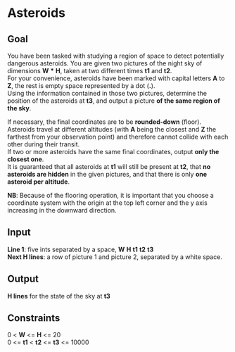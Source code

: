 # Asteroids

## Goal

You have been tasked with studying a region of space to detect potentially dangerous asteroids.
You are given two pictures of the night sky of dimensions **W** **\*** **H**, taken at two different times **t1** and **t2**. \
For your convenience, asteroids have been marked with capital letters **A** to **Z**, the rest is empty space represented by a dot (**.**). \
Using the information contained in those two pictures, determine the position of the asteroids at **t3**, and output a picture **of the same region of the sky**.

If necessary, the final coordinates are to be **rounded-down** (floor). \
Asteroids travel at different altitudes (with **A** being the closest and **Z** the farthest from your observation point) and therefore cannot collide with each other during their transit. \
If two or more asteroids have the same final coordinates, output **only the closest one**. \
It is guaranteed that all asteroids at **t1** will still be present at **t2**, that **no asteroids are hidden** in the given pictures, and that there is only **one asteroid per altitude**.

**NB**: Because of the flooring operation, it is important that you choose a coordinate system with the origin at the top left corner and the y axis increasing in the downward direction.

## Input

**Line 1**: five ints separated by a space, **W** **H** **t1** **t2** **t3** \
**Next H lines**: a row of picture 1 and picture 2, separated by a white space.

## Output

**H lines** for the state of the sky at **t3**

## Constraints

0 < **W** <= **H** <= 20 \
0 <= **t1** < **t2** <= **t3** <= 10000
